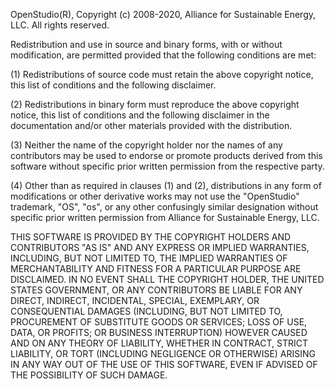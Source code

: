 OpenStudio(R), Copyright (c) 2008-2020, Alliance for Sustainable Energy, LLC. All rights reserved.

Redistribution and use in source and binary forms, with or without modification, are permitted provided that the following conditions are met:

(1) Redistributions of source code must retain the above copyright notice, this list of conditions and the following disclaimer.

(2) Redistributions in binary form must reproduce the above copyright notice, this list of conditions and the following disclaimer in the documentation and/or other materials provided with the distribution.

(3) Neither the name of the copyright holder nor the names of any contributors may be used to endorse or promote products derived from this software without specific prior written permission from the respective party.

(4) Other than as required in clauses (1) and (2), distributions in any form of modifications or other derivative works may not use the "OpenStudio" trademark, "OS", "os", or any other confusingly similar designation without specific prior written permission from Alliance for Sustainable Energy, LLC.

THIS SOFTWARE IS PROVIDED BY THE COPYRIGHT HOLDERS AND CONTRIBUTORS "AS IS" AND ANY EXPRESS OR IMPLIED WARRANTIES, INCLUDING, BUT NOT LIMITED TO, THE IMPLIED WARRANTIES OF MERCHANTABILITY AND FITNESS FOR A PARTICULAR PURPOSE ARE DISCLAIMED. IN NO EVENT SHALL THE COPYRIGHT HOLDER, THE UNITED STATES GOVERNMENT, OR ANY CONTRIBUTORS BE LIABLE FOR ANY DIRECT, INDIRECT, INCIDENTAL, SPECIAL, EXEMPLARY, OR CONSEQUENTIAL DAMAGES (INCLUDING, BUT NOT LIMITED TO, PROCUREMENT OF SUBSTITUTE GOODS OR SERVICES; LOSS OF USE, DATA, OR PROFITS; OR BUSINESS INTERRUPTION) HOWEVER CAUSED AND ON ANY THEORY OF LIABILITY, WHETHER IN CONTRACT, STRICT LIABILITY, OR TORT (INCLUDING NEGLIGENCE OR OTHERWISE) ARISING IN ANY WAY OUT OF THE USE OF THIS SOFTWARE, EVEN IF ADVISED OF THE POSSIBILITY OF SUCH DAMAGE.
